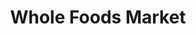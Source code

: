 ---
title: "Whole Foods Market"
url: /tulsa/whole-foods-market-east-41st-street/
shop: supermarket
---
